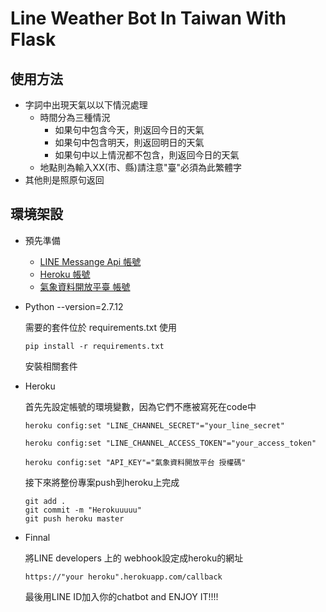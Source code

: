 # Line Weather Bot In Taiwan With Flask

## 使用方法
* 字詞中出現天氣以以下情況處理
    * 時間分為三種情況
        * 如果句中包含今天，則返回今日的天氣
        * 如果句中包含明天，則返回明日的天氣
        * 如果句中以上情況都不包含，則返回今日的天氣
    * 地點則為輸入XX(市、縣)請注意"臺"必須為此繁體字
* 其他則是照原句返回

## 環境架設
* 預先準備
    * [LINE Messange Api 帳號](https://business.line.me/zh-hant/services/bot)
    * [Heroku 帳號](https://dashboard.heroku.com/)
    * [氣象資料開放平臺 帳號](http://opendata.cwb.gov.tw/index)
* Python --version=2.7.12
    
    需要的套件位於 requirements.txt 使用
    
    ```
    pip install -r requirements.txt
    ```
    
    安裝相關套件
* Heroku
    
    首先先設定帳號的環境變數，因為它們不應被寫死在code中
    ```
    heroku config:set "LINE_CHANNEL_SECRET"="your_line_secret"
    
    heroku config:set "LINE_CHANNEL_ACCESS_TOKEN"="your_access_token"
    
    heroku config:set "API_KEY"="氣象資料開放平台 授權碼"
    ```
    接下來將整份專案push到heroku上完成
    ```
    git add .
    git commit -m "Herokuuuuu"
    git push heroku master
    ```
* Finnal
    
    將LINE developers 上的 webhook設定成heroku的網址
    
    ```
    https://"your heroku".herokuapp.com/callback
    ```
    最後用LINE ID加入你的chatbot and
    ENJOY IT!!!!
